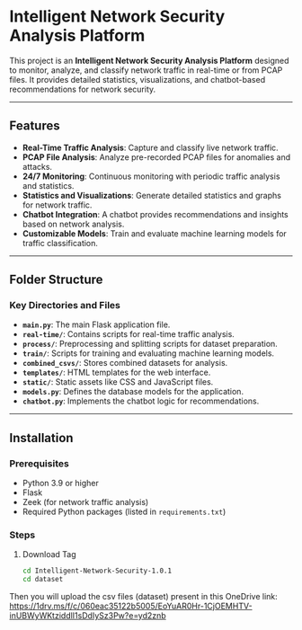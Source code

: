 # Intelligent Network Security Analysis Platform

This project is an **Intelligent Network Security Analysis Platform** designed to monitor, analyze, and classify network traffic in real-time or from PCAP files. It provides detailed statistics, visualizations, and chatbot-based recommendations for network security.

---

## Features

- **Real-Time Traffic Analysis**: Capture and classify live network traffic.
- **PCAP File Analysis**: Analyze pre-recorded PCAP files for anomalies and attacks.
- **24/7 Monitoring**: Continuous monitoring with periodic traffic analysis and statistics.
- **Statistics and Visualizations**: Generate detailed statistics and graphs for network traffic.
- **Chatbot Integration**: A chatbot provides recommendations and insights based on network analysis.
- **Customizable Models**: Train and evaluate machine learning models for traffic classification.

---

## Folder Structure

### Key Directories and Files

- **`main.py`**: The main Flask application file.
- **`real-time/`**: Contains scripts for real-time traffic analysis.
- **`process/`**: Preprocessing and splitting scripts for dataset preparation.
- **`train/`**: Scripts for training and evaluating machine learning models.
- **`combined_csvs/`**: Stores combined datasets for analysis.
- **`templates/`**: HTML templates for the web interface.
- **`static/`**: Static assets like CSS and JavaScript files.
- **`models.py`**: Defines the database models for the application.
- **`chatbot.py`**: Implements the chatbot logic for recommendations.

---

## Installation

### Prerequisites

- Python 3.9 or higher
- Flask
- Zeek (for network traffic analysis)
- Required Python packages (listed in `requirements.txt`)

### Steps

1. Download Tag

   ```bash
   cd Intelligent-Network-Security-1.0.1
   cd dataset
   ```
Then you will upload the csv files (dataset) present in this OneDrive link: 
https://1drv.ms/f/c/060eac35122b5005/EoYuAR0Hr-1CjOEMHTV-inUBWyWKtziddlI1sDdIySz3Pw?e=yd2znb

